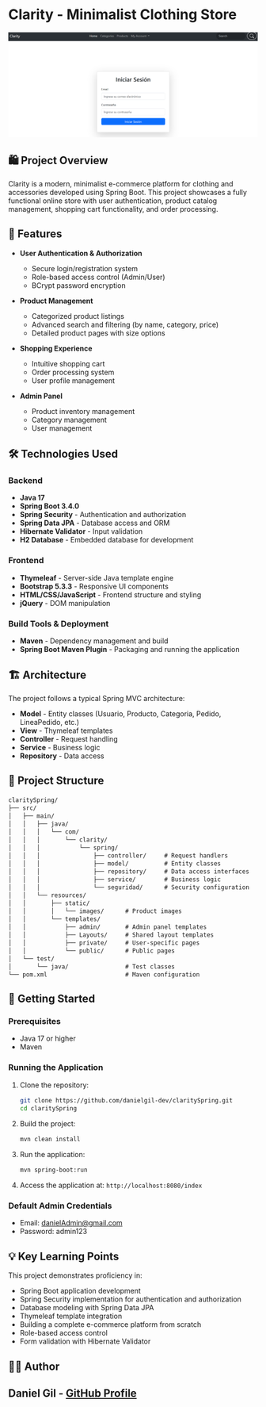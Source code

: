 # Clarity - Minimalist Clothing Store

![Clarity Logo](src/main/resources/static/images/HomeClarity.png)

## 🛍️ Project Overview

Clarity is a modern, minimalist e-commerce platform for clothing and accessories developed using Spring Boot. This project showcases a fully functional online store with user authentication, product catalog management, shopping cart functionality, and order processing.

## 🚀 Features

- **User Authentication & Authorization**
  - Secure login/registration system
  - Role-based access control (Admin/User)
  - BCrypt password encryption

- **Product Management**
  - Categorized product listings
  - Advanced search and filtering (by name, category, price)
  - Detailed product pages with size options

- **Shopping Experience**
  - Intuitive shopping cart
  - Order processing system
  - User profile management

- **Admin Panel**
  - Product inventory management
  - Category management
  - User management

## 🛠️ Technologies Used

### Backend
- **Java 17**
- **Spring Boot 3.4.0**
- **Spring Security** - Authentication and authorization
- **Spring Data JPA** - Database access and ORM
- **Hibernate Validator** - Input validation
- **H2 Database** - Embedded database for development

### Frontend
- **Thymeleaf** - Server-side Java template engine
- **Bootstrap 5.3.3** - Responsive UI components
- **HTML/CSS/JavaScript** - Frontend structure and styling
- **jQuery** - DOM manipulation

### Build Tools & Deployment
- **Maven** - Dependency management and build
- **Spring Boot Maven Plugin** - Packaging and running the application

## 🏗️ Architecture

The project follows a typical Spring MVC architecture:

- **Model** - Entity classes (Usuario, Producto, Categoria, Pedido, LineaPedido, etc.)
- **View** - Thymeleaf templates
- **Controller** - Request handling
- **Service** - Business logic
- **Repository** - Data access

## 📂 Project Structure

```
claritySpring/
├── src/
│   ├── main/
│   │   ├── java/
│   │   │   └── com/
│   │   │       └── clarity/
│   │   │           └── spring/
│   │   │               ├── controller/     # Request handlers
│   │   │               ├── model/          # Entity classes
│   │   │               ├── repository/     # Data access interfaces
│   │   │               ├── service/        # Business logic
│   │   │               └── seguridad/      # Security configuration
│   │   └── resources/
│   │       ├── static/
│   │       │   └── images/      # Product images
│   │       └── templates/
│   │           ├── admin/       # Admin panel templates
│   │           ├── Layouts/     # Shared layout templates
│   │           ├── private/     # User-specific pages
│   │           └── public/      # Public pages
│   └── test/
│       └── java/                # Test classes
└── pom.xml                      # Maven configuration
```
## 🚀 Getting Started

### Prerequisites
- Java 17 or higher
- Maven

### Running the Application

1. Clone the repository:
   ```bash
   git clone https://github.com/danielgil-dev/claritySpring.git
   cd claritySpring
   ```

2. Build the project:
   ```bash
   mvn clean install
   ```

3. Run the application:
   ```bash
   mvn spring-boot:run
   ```

4. Access the application at: `http://localhost:8080/index`

### Default Admin Credentials
- Email: danielAdmin@gmail.com
- Password: admin123

## 💡 Key Learning Points

This project demonstrates proficiency in:

- Spring Boot application development
- Spring Security implementation for authentication and authorization
- Database modeling with Spring Data JPA
- Thymeleaf template integration
- Building a complete e-commerce platform from scratch
- Role-based access control
- Form validation with Hibernate Validator


## 👨‍💻 Author

**Daniel Gil** - [GitHub Profile](https://github.com/danielgil-dev)
---

